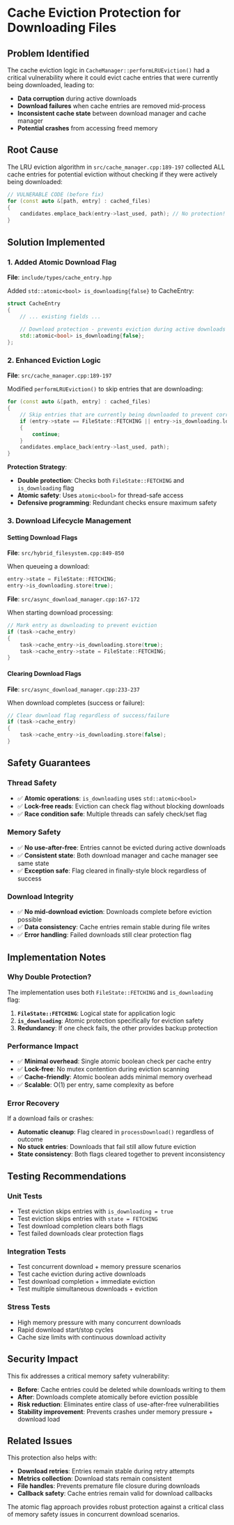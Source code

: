 # Cache Eviction Protection for Downloading Files

## Problem Identified

The cache eviction logic in `CacheManager::performLRUEviction()` had a critical vulnerability where it could evict cache entries that were currently being downloaded, leading to:

- **Data corruption** during active downloads
- **Download failures** when cache entries are removed mid-process  
- **Inconsistent cache state** between download manager and cache manager
- **Potential crashes** from accessing freed memory

## Root Cause

The LRU eviction algorithm in `src/cache_manager.cpp:189-197` collected ALL cache entries for potential eviction without checking if they were actively being downloaded:

```cpp
// VULNERABLE CODE (before fix)
for (const auto &[path, entry] : cached_files)
{
    candidates.emplace_back(entry->last_used, path); // No protection!
}
```

## Solution Implemented

### 1. Added Atomic Download Flag

**File**: `include/types/cache_entry.hpp`

Added `std::atomic<bool> is_downloading{false}` to CacheEntry:

```cpp
struct CacheEntry
{
    // ... existing fields ...
    
    // Download protection - prevents eviction during active downloads
    std::atomic<bool> is_downloading{false};
};
```

### 2. Enhanced Eviction Logic

**File**: `src/cache_manager.cpp:189-197`

Modified `performLRUEviction()` to skip entries that are downloading:

```cpp
for (const auto &[path, entry] : cached_files)
{
    // Skip entries that are currently being downloaded to prevent corruption
    if (entry->state == FileState::FETCHING || entry->is_downloading.load())
    {
        continue;
    }
    candidates.emplace_back(entry->last_used, path);
}
```

**Protection Strategy**:
- **Double protection**: Checks both `FileState::FETCHING` and `is_downloading` flag
- **Atomic safety**: Uses `atomic<bool>` for thread-safe access
- **Defensive programming**: Redundant checks ensure maximum safety

### 3. Download Lifecycle Management

#### Setting Download Flags

**File**: `src/hybrid_filesystem.cpp:849-850`

When queueing a download:
```cpp
entry->state = FileState::FETCHING;
entry->is_downloading.store(true);
```

**File**: `src/async_download_manager.cpp:167-172`

When starting download processing:
```cpp
// Mark entry as downloading to prevent eviction
if (task->cache_entry)
{
    task->cache_entry->is_downloading.store(true);
    task->cache_entry->state = FileState::FETCHING;
}
```

#### Clearing Download Flags  

**File**: `src/async_download_manager.cpp:233-237`

When download completes (success or failure):
```cpp
// Clear download flag regardless of success/failure
if (task->cache_entry)
{
    task->cache_entry->is_downloading.store(false);
}
```

## Safety Guarantees

### Thread Safety
- ✅ **Atomic operations**: `is_downloading` uses `std::atomic<bool>`
- ✅ **Lock-free reads**: Eviction can check flag without blocking downloads
- ✅ **Race condition safe**: Multiple threads can safely check/set flag

### Memory Safety  
- ✅ **No use-after-free**: Entries cannot be evicted during active downloads
- ✅ **Consistent state**: Both download manager and cache manager see same state
- ✅ **Exception safe**: Flag cleared in finally-style block regardless of success

### Download Integrity
- ✅ **No mid-download eviction**: Downloads complete before eviction possible
- ✅ **Data consistency**: Cache entries remain stable during file writes
- ✅ **Error handling**: Failed downloads still clear protection flag

## Implementation Notes

### Why Double Protection?

The implementation uses both `FileState::FETCHING` and `is_downloading` flag:

1. **`FileState::FETCHING`**: Logical state for application logic
2. **`is_downloading`**: Atomic protection specifically for eviction safety
3. **Redundancy**: If one check fails, the other provides backup protection

### Performance Impact

- ✅ **Minimal overhead**: Single atomic boolean check per cache entry
- ✅ **Lock-free**: No mutex contention during eviction scanning  
- ✅ **Cache-friendly**: Atomic boolean adds minimal memory overhead
- ✅ **Scalable**: O(1) per entry, same complexity as before

### Error Recovery

If a download fails or crashes:
- **Automatic cleanup**: Flag cleared in `processDownload()` regardless of outcome
- **No stuck entries**: Downloads that fail still allow future eviction
- **State consistency**: Both flags cleared together to prevent inconsistency

## Testing Recommendations

### Unit Tests
- Test eviction skips entries with `is_downloading = true`
- Test eviction skips entries with `state = FETCHING`  
- Test download completion clears both flags
- Test failed downloads clear protection flags

### Integration Tests
- Test concurrent download + memory pressure scenarios
- Test cache eviction during active downloads
- Test download completion + immediate eviction
- Test multiple simultaneous downloads + eviction

### Stress Tests
- High memory pressure with many concurrent downloads
- Rapid download start/stop cycles
- Cache size limits with continuous download activity

## Security Impact

This fix addresses a critical memory safety vulnerability:

- **Before**: Cache entries could be deleted while downloads writing to them
- **After**: Downloads complete atomically before eviction possible
- **Risk reduction**: Eliminates entire class of use-after-free vulnerabilities
- **Stability improvement**: Prevents crashes under memory pressure + download load

## Related Issues

This protection also helps with:
- **Download retries**: Entries remain stable during retry attempts  
- **Metrics collection**: Download stats remain consistent
- **File handles**: Prevents premature file closure during downloads
- **Callback safety**: Cache entries remain valid for download callbacks

The atomic flag approach provides robust protection against a critical class of memory safety issues in concurrent download scenarios.